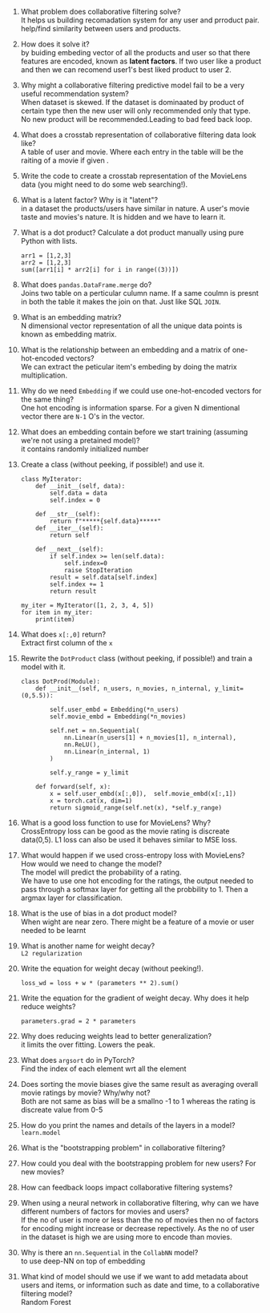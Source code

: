 1. What problem does collaborative filtering solve?<br/>
   It helps us building recomadation system for any user and prroduct pair. help/find similarity between users and products. 
1. How does it solve it?<br/>
   by buiding embeding vector of all the products and user so that there features are encoded, known as **latent factors**. If two user like a product and then  we can recomend user1's best liked product to user 2.
1. Why might a collaborative filtering predictive model fail to be a very useful recommendation system?<br/>
   When dataset is skewed. If the dataset is dominaated by product of  certain type then the new user will only recommended only that type. No new product will be recommended.Leading to bad feed back loop.
1. What does a crosstab representation of collaborative filtering data look like?<br/>
   A table of user and movie. Where each entry in the table will be the raiting of a movie if given .
1. Write the code to create a crosstab representation of the MovieLens data (you might need to do some web searching!).
1. What is a latent factor? Why is it "latent"?<br>
    in a dataset the products/users have similar in nature. A user's movie taste and movies's nature. It is hidden and we have to learn it.

1. What is a dot product? Calculate a dot product manually using pure Python with lists.<br>
    ```
    arr1 = [1,2,3]
    arr2 = [1,2,3]
    sum([arr1[i] * arr2[i] for i in range((3))])
    ```
1. What does `pandas.DataFrame.merge` do?<br>
    Joins two table on a perticular  culumn name. If a same coulmn is presnt in both the table it makes the join on that. Just like SQL `JOIN`.

1. What is an embedding matrix?<br>
    N dimensional vector representation of all the unique data points is known as embedding matrix. 
1. What is the relationship between an embedding and a matrix of one-hot-encoded vectors?<br>
    We can extract the peticular item's embeding by doing the matrix multiplication.
1. Why do we need `Embedding` if we could use one-hot-encoded vectors for the same thing?<br>
    One hot encoding is information sparse. For a given N dimentional vector there are `N-1` O's in  the vector.
1. What does an embedding contain before we start training (assuming we're not using a pretained model)?<br>
    it contains randomly initialized number
1. Create a class (without peeking, if possible!) and use it.<br>
    ```
    class MyIterator:
        def __init__(self, data):
            self.data = data
            self.index = 0

        def __str__(self):
            return f"*****{self.data}*****"
        def __iter__(self):
            return self

        def __next__(self):
            if self.index >= len(self.data):
                self.index=0
                raise StopIteration
            result = self.data[self.index]
            self.index += 1
            return result

    my_iter = MyIterator([1, 2, 3, 4, 5])
    for item in my_iter:
        print(item)
    ```
1. What does `x[:,0]` return?<br>
    Extract first column of the `x`
1. Rewrite the `DotProduct` class (without peeking, if possible!) and train a model with it.<br>
    ```
    class DotProd(Module):
        def __init__(self, n_users, n_movies, n_internal, y_limit=(0,5.5)):  
  
            self.user_embd = Embedding(*n_users)
            self.movie_embd = Embedding(*n_movies)

            self.net = nn.Sequential(
                nn.Linear(n_users[1] + n_movies[1], n_internal),
                nn.ReLU(),
                nn.Linear(n_internal, 1)
            )

            self.y_range = y_limit
  
        def forward(self, x):
            x = self.user_embd(x[:,0]),  self.movie_embd(x[:,1])
            x = torch.cat(x, dim=1)
            return sigmoid_range(self.net(x), *self.y_range)
    ```


1. What is a good loss function to use for MovieLens? Why? <br>
    CrossEntropy loss can be good as the movie rating is discreate data(0,5). L1 loss can also be used it behaves similar to MSE loss.
1. What would happen if we used cross-entropy loss with MovieLens? How would we need to change the model?<br>
    The model will predict the probability of a rating.<br>
    We have to use one hot encoding for  the ratings, the output needed to pass through a softmax layer for getting all the probbility to 1. Then a argmax layer for classification.
1. What is the use of bias in a dot product model?<br>
    When wight are near zero. There might be a feature of a movie or user needed to be learnt
1. What is another name for weight decay?<br>
    `L2 regularization`
1. Write the equation for weight decay (without peeking!).<br>
    ```
    loss_wd = loss + w * (parameters ** 2).sum()
    ```
1. Write the equation for the gradient of weight decay. Why does it help reduce weights?<br>
    ```
    parameters.grad = 2 * parameters
    ```
1. Why does reducing weights lead to better generalization?<br>
    it limits the over fitting. Lowers the peak.
1. What does `argsort` do in PyTorch?<br>
    Find the index of each element wrt all the element
1. Does sorting the movie biases give the same result as averaging overall movie ratings by movie? Why/why not?<br>
    Both are not same as bias will be a smallno -1 to 1 whereas the rating is discreate value from 0-5
1. How do you print the names and details of the layers in a model?<br>
    `learn.model`
1. What is the "bootstrapping problem" in collaborative filtering?
1. How could you deal with the bootstrapping problem for new users? For new movies?<br>
1. How can feedback loops impact collaborative filtering systems?<br>

1. When using a neural network in collaborative filtering, why can we have different numbers of factors for movies and users?<br>
    If the no of user is more or less than the no of movies then no of factors for encoding might increase or decrease repectively. As the no of user in  the dataset is high we are using more to encode than movies.
1. Why is there an `nn.Sequential` in the `CollabNN` model?<br>
    to use deep-NN on top of embedding
1. What kind of model should we use if we want to add metadata about users and items, or information such as date and time, to a collaborative filtering model?<br>
    Random Forest